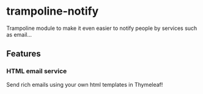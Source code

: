 # trampoline-notify

Trampoline module to make it even easier to notify people by services such as email...

## Features

### HTML email service

Send rich emails using your own html templates in Thymeleaf!